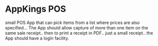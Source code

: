 # AppKings POS

 small POS App that can pick items from a list where prices are also specified... 
 The App should allow capture of more than one item on the same sale receipt.. 
 then to print a receipt in PDF.. just a small receipt.. the App should have a login facility.
